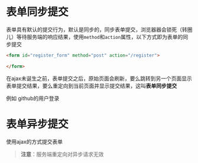 # 表单同步提交

表单具有默认的提交行为，默认是同步的，同步表单提交，浏览器器会锁死（转圈儿）等待服务端的响应结果，使用`method`和`action`属性，以下方式即为表单的同步提交

```html
<form id="register_form" method="post" action="/register">
  
</form>
```

在ajax未诞生之前，表单提交之后，原始页面会刷新，要么跳转到另一个页面显示表单提交结果，要么重定向到当前页面并显示提交结果，这叫**表单同步提交**

例如 github的用户登录

# 表单异步提交

使用ajax的方式提交表单

> **注意**：服务端重定向对异步请求无效